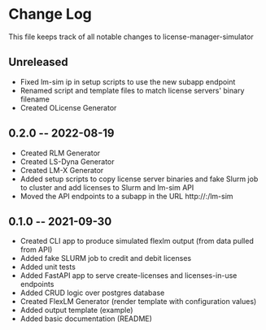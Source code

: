 # Change Log

This file keeps track of all notable changes to license-manager-simulator

## Unreleased
* Fixed lm-sim ip in setup scripts to use the new subapp endpoint
* Renamed script and template files to match license servers' binary filename
* Created OLicense Generator
## 0.2.0 -- 2022-08-19
* Created RLM Generator
* Created LS-Dyna Generator
* Created LM-X Generator
* Added setup scripts to copy license server binaries and fake Slurm job to cluster and add licenses to Slurm and lm-sim API
* Moved the API endpoints to a subapp in the URL http://<ip-address>:<port>/lm-sim

## 0.1.0 -- 2021-09-30
* Created CLI app to produce simulated flexlm output (from data pulled from API)
* Added fake SLURM job to credit and debit licenses
* Added unit tests
* Added FastAPI app to serve create-licenses and licenses-in-use endpoints
* Added CRUD logic over postgres database
* Created FlexLM Generator (render template with configuration values)
* Added output template (example)
* Added basic documentation (README)
